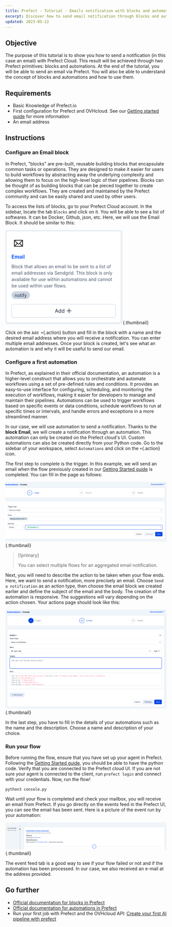 ```yaml
---
title: Prefect - Tutorial - Emails notification with blocks and automations
excerpt: Discover how to send email notification through blocks and automations in Prefect Cloud
updated: 2023-05-22
---
```


## Objective

The purpose of this tutorial is to show you how to send a notification (in this case an email) with Prefect Cloud. This result will be achieved through two Prefect primitives: blocks and automations. At the end of the tutorial, you will be able to send an email via Prefect. You will also be able to understand the concept of blocks and automations and how to use them.

## Requirements

- Basic Knowledge of Prefect.io
- First configuration for Prefect and OVHcloud. See our [Getting started guide](/pages/platform/integrations/prefect_guide_01_getting_started) for more information
- An email address

## Instructions

### Configure an Email block

In Prefect, "blocks" are pre-built, reusable building blocks that encapsulate common tasks or operations. They are designed to make it easier for users to build workflows by abstracting away the underlying complexity and allowing them to focus on the high-level logic of their pipelines. Blocks can be thought of as building blocks that can be pieced together to create complex workflows. They are created and maintained by the Prefect community and can be easily shared and used by other users.

To access the lists of blocks, go to your Prefect Cloud account. In the sidebar, locate the tab `Blocks` and click on it. You will be able to see a list of softwares. It can be Docker, Github, json, etc. Here, we will use the Email Block. It should be similar to this: 

![image](images/email_block.png){.thumbnail}

Click on the `Add +`{.action} button and fill in the block with a name and the desired email address where you will receive a notification. You can enter multiple email addresses. Once your block is created, let's see what an automation is and why it will be useful to send our email.

### Configure a first automation

In Prefect, as explained in their official documentation, an automation is a higher-level construct that allows you to orchestrate and automate workflows using a set of pre-defined rules and conditions. It provides an easy-to-use interface for configuring, scheduling, and monitoring the execution of workflows, making it easier for developers to manage and maintain their pipelines. Automations can be used to trigger workflows based on specific events or data conditions, schedule workflows to run at specific times or intervals, and handle errors and exceptions in a more streamlined manner.

In our case, we will use automation to send a notification. Thanks to the **block Email**, we will create a notification through an automation. This automation can only be created on the Prefect cloud's UI. Custom automations can also be created directly from your Python code. Go to the sidebar of your workspace, select `Automations` and click on the `+`{.action} icon.

The first step to complete is the trigger. In this example, we will send an email when the flow previously created in our [Getting Started guide](/pages/platform/integrations/prefect_guide_01_getting_started) is completed. You can fill in the page as follows:

![image](images/trigger.png){.thumbnail}

> [!primary]
>
> You can select multiple flows for an aggregated email notification.
>

Next, you will need to describe the action to be taken when your flow ends. Here, we want to send a notification, more precisely an email. Choose `Send a notification` as an action type, then choose the email block we created earlier and define the subject of the email and the body. The creation of the automation is responsive. The suggestions will vary depending on the action chosen. Your actions page should look like this:

![image](images/actions.png){.thumbnail}

In the last step, you have to fill in the details of your automations such as the name and the description. Choose a name and description of your choice.

### Run your flow

Before running the flow, ensure that you have set up your agent in Prefect. Following the [Getting Started guide](/pages/platform/integrations/prefect_guide_01_getting_started), you should be able to have the python code. Verify that you are connected to the Prefect cloud UI. If you are not sure your agent is connected to the client, run `prefect login` and connect with your credentials. Now, run the flow!

```console
python3 console.py
```

Wait until your flow is completed and check your mailbox, you will receive an email from Prefect. If you go directly on the events feed in the Prefect UI, you can see the email has been sent. Here is a picture of the event run by your automation:

![image](images/result_email.png){.thumbnail}

The event feed tab is a good way to see if your flow failed or not and if the automation has been processed. In our case, we also received an e-mail at the address provided.

## Go further

- [Official documentation for blocks in Prefect](https://docs.prefect.io/concepts/blocks/)
- [Official documentation for automations in Prefect](https://docs.prefect.io/ui/automations/)
- Run your first job with Prefect and the OVHcloud API: [Create your first AI pipeline with prefect](/pages/platform/integrations/prefect_tuto_03_ai_pipeline)
